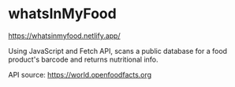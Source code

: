 # whatsInMyFood
https://whatsinmyfood.netlify.app/

Using JavaScript and Fetch API, scans a public database for a food product's barcode and returns nutritional info.

API source: https://world.openfoodfacts.org
